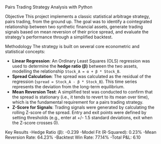 Pairs Trading Strategy Analysis with Python

Objective
This project implements a classic statistical arbitrage strategy, pairs trading, from the ground up. The goal was to identify a cointegrated relationship between two synthetic financial assets, generate trading signals based on mean reversion of their price spread, and evaluate the strategy's performance through a simplified backtest.

Methodology
The strategy is built on several core econometric and statistical concepts:

* **Linear Regression**: An Ordinary Least Squares (OLS) regression was used to determine the **hedge ratio (β)** between the two assets, modelling the relationship `Stock_A = α + β * Stock_B`.
* **Spread Calculation**: The spread was calculated as the residual of the regression (`spread = Stock_A - β * Stock_B`). This time series represents the deviation from the long-term equilibrium.
* **Mean Reversion Test**: A simplified test was conducted to confirm that the spread is stationary (i.e., it tends to revert to its mean over time), which is the fundamental requirement for a pairs trading strategy.
* **Z-Score for Signals**: Trading signals were generated by calculating the rolling Z-score of the spread. Entry and exit points were defined by setting thresholds (e.g., enter at +/- 1.5 standard deviations, exit when the Z-score crosses 0).

Key Results
-Hedge Ratio (β): -0.239
-Model Fit (R-Squared): 0.23%
-Mean Reversion Rate: 64.23%
-Backtest Win Rate: 77.14%
-Total P&L: 6.10
